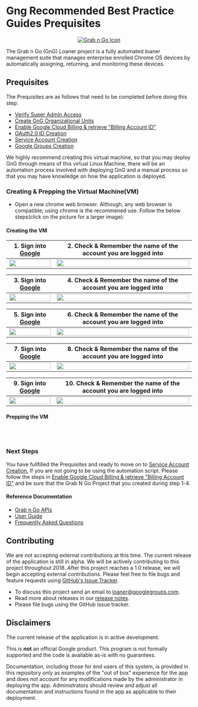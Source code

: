 <!-- mdformat off(GitHub header) -->
Gng Recommended Best Practice Guides Prequisites
======
<!-- mdformat on -->

<p align="center">
  <a href="#grabngo--">
    <img src="https://storage.googleapis.com/gngloaners/gnglogo.png" alt="Grab n Go Icon" />
  </a>
</p>

The Grab n Go (GnG) Loaner project is a fully automated loaner management suite
that manages enterprise enrolled Chrome OS devices by automatically assigning,
returning, and monitoring these devices.


## Prequisites

The Prequisites are as follows that need to be completed before doing this step: 
*	[Verify Super Admin Access](https://github.com/kid-yume/gnglinuxdeployment/tree/dev/docs/deployment/prerequisites/verifysuperadminaccess)
*	[Create GnG Organizational Units](https://github.com/kid-yume/gnglinuxdeployment/tree/dev/docs/deployment/prerequisites/organizationalunits)
*	[Enable Google Cloud Billing & retrieve "Billing Account ID"](https://github.com/kid-yume/gnglinuxdeployment/tree/dev/docs/deployment/prerequisites/billingaccountid)
*	[OAuth2.0 ID Creation](https://github.com/kid-yume/gnglinuxdeployment/tree/dev/docs/deployment/prerequisites/oauthid)
*	[Service Account Creation](https://github.com/kid-yume/gnglinuxdeployment/tree/dev/docs/deployment/prerequisites/serviceaccountcreation)
*	[Google Groups Creation](https://github.com/kid-yume/gnglinuxdeployment/tree/dev/docs/deployment/prerequisites/googlegroupcreation)


We highly recommend creating this virtual machine, so that you may deploy GnG through means of this 
virtual Linux Machine, there will be an automation process involved with deploying GnG and a manual 
process so that you may have knowledge on how the application is deployed. 


### Creating & Prepping the Virtual Machine(VM)
*	Open a new chrome web browser. Although, any web browser is compatible; using chrome is the recommened use. 
Follow the below steps(click on the picture for a larger image):

#### Creating the VM


**1.**	Sign into [Google](https://Google.com)         |**2.**  Check & Remember the name of the account you are logged into
:-------------------------:|:-------------------------:
 <a href="http://bit.ly/2tPSBbX"><img src="http://bit.ly/2SKdGib" style="width:100%"/></a> |  <a href="http://bit.ly/2XGwJxA"><img src="http://bit.ly/2C5G6NP" style="width:100%"/></a>
 
 
**3.**	Sign into [Google](https://Google.com)         |**4.**  Check & Remember the name of the account you are logged into
:-------------------------:|:-------------------------:
<a href="http://bit.ly/2NJ6BNT"><img src="http://bit.ly/2C8f6gG" style="width:100%"/></a> |  <a href="http://bit.ly/2EO54mR"><img src="http://bit.ly/2XD1C5I" style="width:100%"/></a>


**5.**	Sign into [Google](https://Google.com)         |**6.**  Check & Remember the name of the account you are logged into
:-------------------------:|:-------------------------:
<a href="http://bit.ly/2IUw8om"><img src="http://bit.ly/2Ez3TX9" style="width:100%"/></a> |  <a href="http://bit.ly/2NIs4X1"><img src="http://bit.ly/2C7KTOX" style="width:100%"/></a>


**7.**	Sign into [Google](https://Google.com)         |**8.**  Check & Remember the name of the account you are logged into
:-------------------------:|:-------------------------:
<a href="http://bit.ly/2HfdbdD"><img src="http://bit.ly/2VAzZbH" style="width:100%"/></a> |  <a href="http://bit.ly/2tRKFH2"><img src="http://bit.ly/2NHipA2" style="width:100%"/></a> 



**9.**	Sign into [Google](https://Google.com)         |**10.**  Check & Remember the name of the account you are logged into
:-------------------------:|:-------------------------:
<a href="http://bit.ly/2EFTYiC"><img src="http://bit.ly/2tSTalb" style="width:100%"/></a> |  <a href="http://bit.ly/2EOtTiz"><img src="http://bit.ly/2tSAiTz" style="width:100%"/></a> 



#### Prepping the VM

<br></br>

### Next Steps
You have fullfilled the Prequisites and ready to move on to [Service Account Creation.](https://github.com/kid-yume/gnglinuxdeployment/tree/dev/docs/deployment/prerequisites/serviceaccountcreation)
If you are not going to be using the automation script. Please follow the steps in [Enable Google Cloud Billing & retrieve "Billing Account ID"](https://github.com/kid-yume/gnglinuxdeployment/tree/dev/docs/deployment/prerequisites/billingaccountid)
and be sure that the Grab N Go Project that you created during step 1-4. 

#### Reference Documentation

-   [Grab n Go APIs](docs/gng_apis.md)
-   [User Guide](docs/user_guide.md)
-   [Frequently Asked
    Questions](docs/faq.md)

## Contributing

We are not accepting external contributions at this time. The current release of
the application is still in alpha. We will be actively contributing to this
project throughout 2018. After this project reaches a 1.0 release, we will begin
accepting external contributions. Please feel free to file bugs and feature
requests using [GitHub's Issue
Tracker](https://github.com/google/loaner/issues).

* To discuss this project send an email to loaner@googlegroups.com.
* Read more about releases in our [release notes](docs/release_notes.md).
* Please file bugs using the GitHub issue tracker.


## Disclaimers

The current release of the application is in active development.

This is **not** an official Google product. This program is not formally
supported and the code is available as-is with no guarantees.

Documentation, including those for end users of this system, is provided in this
repository only as examples of the "out of box" experience for the app and does
not account for any modifications made by the administrator in deploying the
app. Administrators should review and adjust all documentation and instructions
found in the app as applicable to their deployment.

